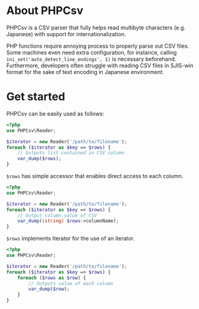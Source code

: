 # About PHPCsv
PHPCsv is a CSV parser that fully helps read multibyte characters
(e.g. Japanese) with support for internationalization.

PHP functions require annoying process to properly parse out CSV files. Some
machines even need extra configuration, for instance, calling
`ini_set('auto_detect_line_endings', 1)` is necessary beforehand.
Furthermore, developers often struggle with reading CSV files in SJIS-win format
for the sake of text encoding in Japanese environment.

# Get started
PHPCsv can be easily used as follows:

```php
<?php
use PHPCsv\Reader;

$iterator = new Reader('/path/to/filename');
foreach ($iterator as $key => $rows) {
    // Outputs list contained in CSV column
    var_dump($rows);
}
```

`$rows` has simple accessor that enables direct access to each column.
```php
<?php
use PHPCsv\Reader;

$iterator = new Reader('/path/to/filename');
foreach ($iterator as $key => $rows) {
    // Output column value of CSV
    var_dump((string) $rows->columnName);
}
```

`$rows` implements Iterator for the use of an iterator.

```php
<?php
use PHPCsv\Reader;

$iterator = new Reader('/path/to/filename');
foreach ($iterator as $key => $rows) {
    foreach ($rows as $row) {
        // Outputs value of each column
        var_dump($row);
    }
}
```
